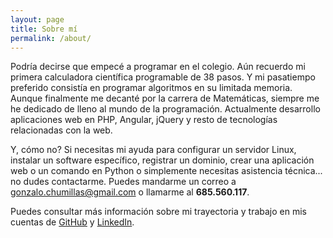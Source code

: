 ```yaml
---
layout: page
title: Sobre mí
permalink: /about/
---
```

Podría decirse que empecé a programar en el colegio. Aún recuerdo mi primera calculadora científica programable de 38 pasos. Y mi pasatiempo preferido consistía en programar algoritmos en su limitada memoria. Aunque finalmente me decanté por la carrera de Matemáticas, siempre me he dedicado de lleno al mundo de la programación. Actualmente desarrollo aplicaciones web en PHP, Angular, jQuery y resto de tecnologías relacionadas con la web.

Y, cómo no? Si necesitas mi ayuda para configurar un servidor Linux, instalar un software específico, registrar un dominio, crear una aplicación web o un comando en Python o simplemente necesitas asistencia técnica... no dudes contactarme. Puedes mandarme un correo a [gonzalo.chumillas@gmail.com](mailto:gonzalo.chumillas@gmail.com) o llamarme al **685.560.117**.

Puedes consultar más información sobre mi trayectoria y trabajo en mis cuentas de [GitHub](https://github.com/gchumillas) y [LinkedIn](https://www.linkedin.com/in/gonzalo-chumillas-5303b5163/).
